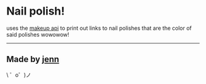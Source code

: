 Nail polish!
=========================

uses the [makeup api](http://makeup-api.herokuapp.com/) to print out links to nail polishes that are the color of said polishes wowowow!

---


Made by [jenn](https://twitter.com/jennschiffer)
-----------------

\ ゜o゜)ノ
